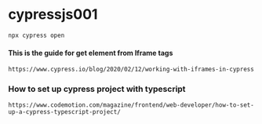 # cypressjs001

```
npx cypress open
```

#### This is the guide for get element from Iframe tags

```
https://www.cypress.io/blog/2020/02/12/working-with-iframes-in-cypress
```

### How to set up cypress project with typescript
```
https://www.codemotion.com/magazine/frontend/web-developer/how-to-set-up-a-cypress-typescript-project/
```